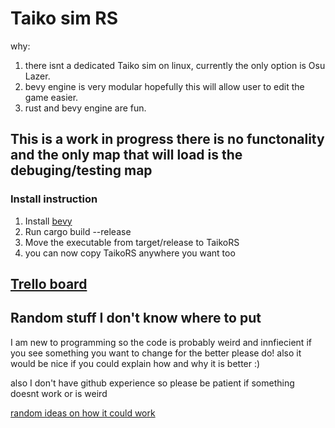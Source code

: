 # Taiko sim RS 

why: 
1. there isnt a dedicated Taiko sim on linux, currently the only option is Osu Lazer.
2. bevy engine is very modular hopefully this will allow user to edit the game easier.
3. rust and bevy engine are fun.
 

## This is a work in progress there is no functonality and the only map that will load is the debuging/testing map

### Install instruction 
1. Install [bevy](https://github.com/bevyengine/bevy) 
2. Run cargo build --release 
3. Move the executable from target/release to TaikoRS 
4. you can now copy TaikoRS anywhere you want too

## [Trello board](https://trello.com/b/BeKCdYNV/main)

## Random stuff I don't know where to put

I am new to programming so the code is probably weird and innfiecient if you see something you want to change for the better please do! also it would be nice if you could explain how and why it is better :)

also I don't have github experience so please be patient if something doesnt work or is weird

[random ideas on how it could work](https://docs.google.com/document/d/12wOqsNfpZ7JMxY0Q6h1AUVH8UFUX0rcy8iQJl-oIL-U/edit?usp=sharing)



